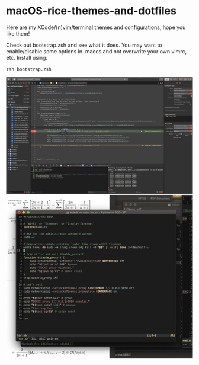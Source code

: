 # macOS-rice-themes-and-dotfiles
Here are my XCode/(n)vim/terminal themes and configurations, hope you like them!

Check out bootstrap.zsh and see what it does.
You may want to enable/disable some options in .macos and not overwrite your own vimrc, etc.
Install using:
```
zsh bootstrap.zsh
```

![Alt text](xcode/xcodetheme.png?raw=true "XCode Theme")
![Alt text](terminal.app/terminaltheme.png?raw=true "Terminal Theme")
